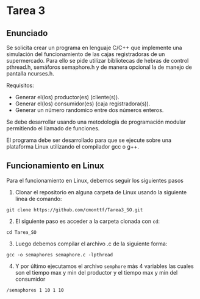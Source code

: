 # Tarea 3

## Enunciado

Se solicita crear un programa en lenguaje C/C++ que implemente una simulación del funcionamiento de las cajas registradoras de un supermercado. Para ello se pide utilizar bibliotecas de hebras de control pthread.h, semáforos semaphore.h y de manera opcional la de manejo de pantalla ncurses.h.

Requisitos:

  - Generar el(los) productor(es) (cliente(s)).
  - Generar el(los) consumidor(es) (caja registradora(s)).
  - Generar un número randomico entre dos números enteros.

Se debe desarrollar usando una metodología de programación modular permitiendo el llamado de funciones.

El programa debe ser desarrollado para que se ejecute sobre una plataforma Linux utilizando
el compilador gcc o g++.

## Funcionamiento en Linux

Para el funcionamiento en Linux, debemos seguir los siguientes pasos

1. Clonar el repositorio en alguna carpeta de Linux usando la siguiente línea de comando:

```git clone https://github.com/cmonttf/Tarea3_SO.git```  

2. El siguiente paso es acceder a la carpeta clonada con ```cd```:

```cd Tarea_SO```

3. Luego debemos compilar el archivo .c de la siguiente forma:

```gcc -o semaphores semaphore.c -lpthread```

4. Y por último ejecutamos el archivo ```semphore``` màs 4 variables las  cuales son el tiempo max y min del productor y el tiempo max  y min del  consumidor

```/semaphores 1 10 1 10```
